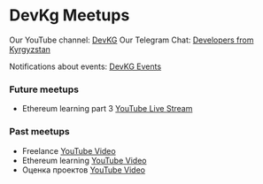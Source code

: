 # DevKg Meetups

Our YouTube channel: [DevKG](https://www.youtube.com/channel/UCagEjp1FmxY9gsVxi6_d4SQ)
Our Telegram Chat: [Developers from Kyrgyzstan](https://telegram.me/devkg)

Notifications about events: [DevKG Events](https://telegram.me/geekevents)

### Future meetups

- Ethereum learning part 3 [YouTube Live Stream](https://www.youtube.com/watch?v=)

### Past meetups

- Freelance [YouTube Video](https://www.youtube.com/watch?v=RKwKmFj76nk)
- Ethereum learning [YouTube Video](https://www.youtube.com/watch?v=qvzxRh963tc)
- Оценка проектов [YouTube Video](https://www.youtube.com/watch?v=Qvtb4AlT74U)

